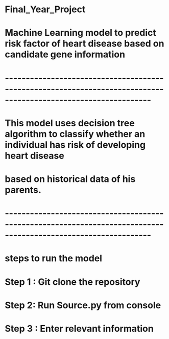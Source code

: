 # Final_Year_Project 
# Machine Learning model to predict risk factor of heart disease based on candidate gene information
# ---------------------------------------------------------------------------------------------------------------
# This model uses decision tree algorithm to classify whether an individual has risk of developing heart disease
# based on historical data of his parents. 
# ---------------------------------------------------------------------------------------------------------------
#
# steps to run the model
# Step 1 : Git clone the repository
# Step 2: Run Source.py from console
# Step 3 : Enter relevant information
